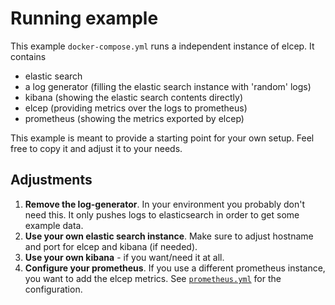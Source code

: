 # Running example

This example `docker-compose.yml` runs a independent instance of elcep.
It contains
- elastic search
- a log generator (filling the elastic search instance with 'random' logs)
- kibana (showing the elastic search contents directly)
- elcep (providing metrics over the logs to prometheus)
- prometheus (showing the metrics exported by elcep)

This example is meant to provide a starting point for your own setup.
Feel free to copy it and adjust it to your needs.

## Adjustments

1. **Remove the log-generator**. In your environment you probably don't need this. It only pushes logs to elasticsearch in order to get some example data.
2. **Use your own elastic search instance**. Make sure to adjust hostname and port for elcep and kibana (if needed).
3. **Use your own kibana** - if you want/need it at all.
4. **Configure your prometheus**. If you use a different prometheus instance, you want to add the elcep metrics. See [`prometheus.yml`](prometheus.yml) for the configuration.
